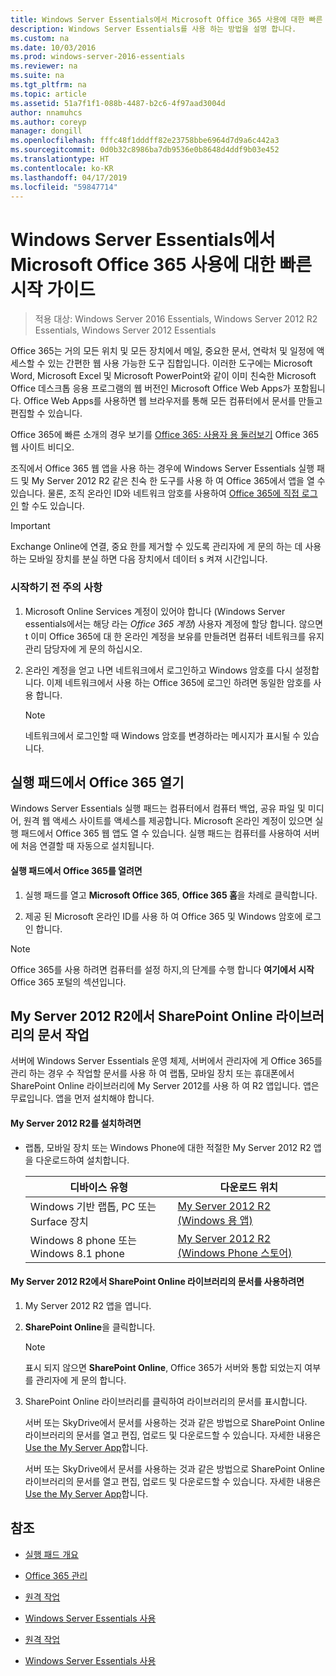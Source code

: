 ```yaml
---
title: Windows Server Essentials에서 Microsoft Office 365 사용에 대한 빠른 시작 가이드
description: Windows Server Essentials를 사용 하는 방법을 설명 합니다.
ms.custom: na
ms.date: 10/03/2016
ms.prod: windows-server-2016-essentials
ms.reviewer: na
ms.suite: na
ms.tgt_pltfrm: na
ms.topic: article
ms.assetid: 51a7f1f1-088b-4487-b2c6-4f97aad3004d
author: nnamuhcs
ms.author: coreyp
manager: dongill
ms.openlocfilehash: fffc48f1dddff82e23758bbe6964d7d9a6c442a3
ms.sourcegitcommit: 0d0b32c8986ba7db9536e0b8648d4ddf9b03e452
ms.translationtype: HT
ms.contentlocale: ko-KR
ms.lasthandoff: 04/17/2019
ms.locfileid: "59847714"
---
```

# <a name="quick-start-guide-to-using-microsoft-office-365-with-windows-server-essentials"></a>Windows Server Essentials에서 Microsoft Office 365 사용에 대한 빠른 시작 가이드

>적용 대상: Windows Server 2016 Essentials, Windows Server 2012 R2 Essentials, Windows Server 2012 Essentials

 Office 365는 거의 모든 위치 및 모든 장치에서 메일, 중요한 문서, 연락처 및 일정에 액세스할 수 있는 간편한 웹 사용 가능한 도구 집합입니다. 이러한 도구에는 Microsoft Word, Microsoft Excel 및 Microsoft PowerPoint와 같이 이미 친숙한 Microsoft Office 데스크톱 응용 프로그램의 웹 버전인 Microsoft Office Web Apps가 포함됩니다. Office Web Apps를 사용하면 웹 브라우저를 통해 모든 컴퓨터에서 문서를 만들고 편집할 수 있습니다.  
  
 Office 365에 빠른 소개의 경우 보기를 [Office 365: 사용자 용 둘러보기](https://onlinehelp.microsoft.com/office365-smallbusinesses/hh534379.aspx) Office 365 웹 사이트 비디오.  
  
 조직에서 Office 365 웹 앱을 사용 하는 경우에 Windows Server Essentials 실행 패드 및 My Server 2012 R2 같은 친숙 한 도구를 사용 하 여 Office 365에서 앱을 열 수 있습니다. 물론, 조직 온라인 ID와 네트워크 암호를 사용하여 [Office 365에 직접 로그인](https://login.microsoftonline.com/login.srf?wa=wsignin1.0&rpsnv=2&ct=1384059583&rver=6.1.6206.0&wp=MBI_KEY&wreply=https:%2F%2Fwww.outlook.com%2Fowa%2F&id=260563&whr=students.tamuk.edu&CBCXT=out) 할 수도 있습니다.  
  
> [!IMPORTANT]
>  Exchange Online에 연결, 중요 한를 제거할 수 있도록 관리자에 게 문의 하는 데 사용 하는 모바일 장치를 분실 하면 다음 장치에서 데이터 s 켜져 시간입니다.  
  
### <a name="before-you-begin"></a>시작하기 전 주의 사항  
  
1.  Microsoft Online Services 계정이 있어야 합니다 (Windows Server essentials에서는 해당 라는 *Office 365 계정*) 사용자 계정에 할당 합니다. 않으면 t 이미 Office 365에 대 한 온라인 계정을 보유를 만들려면 컴퓨터 네트워크를 유지 관리 담당자에 게 문의 하십시오.  
  
2.  온라인 계정을 얻고 나면 네트워크에서 로그인하고 Windows 암호를 다시 설정합니다. 이제 네트워크에서 사용 하는 Office 365에 로그인 하려면 동일한 암호를 사용 합니다.  
  
    > [!NOTE]
    >  네트워크에서 로그인할 때 Windows 암호를 변경하라는 메시지가 표시될 수 있습니다.  
  
## <a name="open-office-365-apps-from-the-launchpad"></a>실행 패드에서 Office 365 열기  
 Windows Server Essentials 실행 패드는 컴퓨터에서 컴퓨터 백업, 공유 파일 및 미디어, 원격 웹 액세스 사이트를 액세스를 제공합니다. Microsoft 온라인 계정이 있으면 실행 패드에서 Office 365 웹 앱도 열 수 있습니다. 실행 패드는 컴퓨터를 사용하여 서버에 처음 연결할 때 자동으로 설치됩니다.  
  
#### <a name="to-open-office-365-from-the-launchpad"></a>실행 패드에서 Office 365를 열려면  
  
1.  실행 패드를 열고 **Microsoft Office 365**, **Office 365 홈**을 차례로 클릭합니다.  
  
2.  제공 된 Microsoft 온라인 ID를 사용 하 여 Office 365 및 Windows 암호에 로그인 합니다.  
  
> [!NOTE]
>  Office 365를 사용 하려면 컴퓨터를 설정 하지,의 단계를 수행 합니다 **여기에서 시작** Office 365 포털의 섹션입니다.  
  
## <a name="work-with-documents-in-your-sharepoint-online-libraries-from-my-server-2012-r2"></a>My Server 2012 R2에서 SharePoint Online 라이브러리의 문서 작업  
 서버에 Windows Server Essentials 운영 체제, 서버에서 관리자에 게 Office 365를 관리 하는 경우 수 작업할 문서를 사용 하 여 랩톱, 모바일 장치 또는 휴대폰에서 SharePoint Online 라이브러리에 My Server 2012를 사용 하 여 R2 앱입니다. 앱은 무료입니다. 앱을 먼저 설치해야 합니다.  
  
#### <a name="to-install-my-server-2012-r2"></a>My Server 2012 R2를 설치하려면  
  
-   랩톱, 모바일 장치 또는 Windows Phone에 대한 적절한 My Server 2012 R2 앱을 다운로드하여 설치합니다.  
  
    |디바이스 유형|다운로드 위치|  
    |-----------------|-------------------|  
    |Windows 기반 랩톱, PC 또는 Surface 장치|[My Server 2012 R2 (Windows 용 앱)](https://apps.microsoft.com/windows/app/my-server-2012-r2/67e86695-bda3-4f32-96c4-2e20e56f1cf3)|  
    | Windows 8 phone 또는 Windows 8.1 phone|[My Server 2012 R2 (Windows Phone 스토어)](http://www.windowsphone.com/store/app/my-server-2012-r2/44f596b5-0477-4096-b96e-ddd6ef64ad6b)|  
  
#### <a name="to-work-with-documents-in-sharepoint-online-libraries-from-my-server-2012-r2"></a>My Server 2012 R2에서 SharePoint Online 라이브러리의 문서를 사용하려면  
  
1.  My Server 2012 R2 앱을 엽니다.  
  
2.  **SharePoint Online**을 클릭합니다.  
  
    > [!NOTE]
    >  표시 되지 않으면 **SharePoint Online**, Office 365가 서버와 통합 되었는지 여부를 관리자에 게 문의 합니다.  
  
3.  SharePoint Online 라이브러리를 클릭하여 라이브러리의 문서를 표시합니다.  
  

     서버 또는 SkyDrive에서 문서를 사용하는 것과 같은 방법으로 SharePoint Online 라이브러리의 문서를 열고 편집, 업로드 및 다운로드할 수 있습니다. 자세한 내용은 [Use the My Server App](Use-the-My-Server-App-to-Connect-to-Windows-Server-Essentials.md)합니다.  

     서버 또는 SkyDrive에서 문서를 사용하는 것과 같은 방법으로 SharePoint Online 라이브러리의 문서를 열고 편집, 업로드 및 다운로드할 수 있습니다. 자세한 내용은 [Use the My Server App](../use/Use-the-My-Server-App-to-Connect-to-Windows-Server-Essentials.md)합니다.  

  
## <a name="see-also"></a>참조  
  
-   [실행 패드 개요](../manage/Overview-of-the-Launchpad-in-Windows-Server-Essentials.md)  
  
-   [Office 365 관리](../manage/Manage-Office-365-in-Windows-Server-Essentials.md)  
  

-   [원격 작업](Work-Remotely-in-Windows-Server-Essentials.md)  
  
-   [Windows Server Essentials 사용](Use-Windows-Server-Essentials.md)

-   [원격 작업](../use/Work-Remotely-in-Windows-Server-Essentials.md)  
  
-   [Windows Server Essentials 사용](../use/Use-Windows-Server-Essentials.md)


